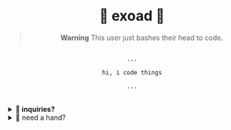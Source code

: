 <h1 align="center">🎏 exoad 🎏</h1>


<div align="center">

> **Warning** This user just bashes their head to code.


```

...

hi, i code things

...

```

</div>

<br>

<details>
<summary>
<strong>🎀 inquiries?</strong>
</summary>

if you have inquiries regarding my software, give me a forward through my discord server: [link](https://discord.gg/PbJQRT9zQ8)

</details>

<details>
<summary>
🏮 need a hand?
</summary>

i can lend a hand in fields dealing with systems or ad hoc fields:

1. Java (Swing!)
2. C/C++ (0x, Boost, OpenGL, Lua)
3. Dart (Flutter!)
4. JavaScript (NodeJS)
5. Haxe (OpenFL)

follow through my going to the *inquiries* section

</details>